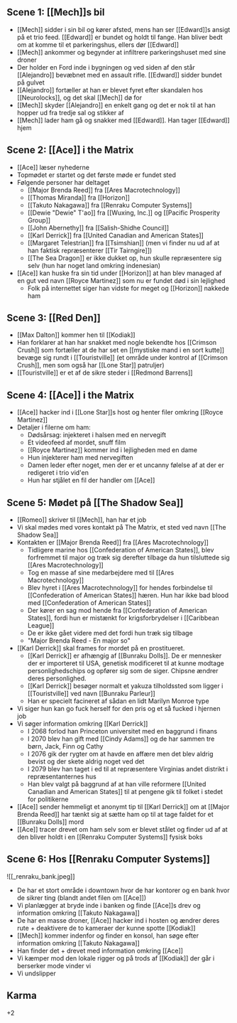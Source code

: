 ## Scene 1: [[Mech]]s bil

- [[Mech]] sidder i sin bil og kører afsted, mens han ser [[Edward]]s ansigt på et trio feed. [[Edward]] er bundet og holdt til fange. Han bliver bedt om at komme til et parkeringshus, ellers dør [[Edward]]
- [[Mech]] ankommer og begynder at infiltrere parkeringshuset med sine droner
- Der holder en Ford inde i bygningen og ved siden af den står [[Alejandro]] bevæbnet med en assault rifle. [[Edward]] sidder bundet på gulvet
- [[Alejandro]] fortæller at han er blevet fyret efter skandalen hos [[Neurolocks]], og det skal [[Mech]] dø for
- [[Mech]] skyder [[Alejandro]] en enkelt gang og det er nok til at han hopper ud fra tredje sal og stikker af
- [[Mech]] lader ham gå og snakker med [[Edward]]. Han tager [[Edward]] hjem

## Scene 2: [[Ace]] i the Matrix

- [[Ace]] læser nyhederne
- Topmødet er startet og det første møde er fundet sted
- Følgende personer har deltaget
    - [[Major Brenda Reed]] fra [[Ares Macrotechnology]]
    - [[Thomas Miranda]] fra [[Horizon]]
    - [[Takuto Nakagawa]] fra [[Renraku Computer Systems]]
    - [[Dewie "Dewie" T'ao]] fra [[Wuxing, Inc.]] og [[Pacific Prosperity Group]]
    - [[John Abernethy]] fra [[Salish-Shidhe Council]]
    - [[Karl Derrick]] fra [[United Canadian and American States]]
    - [[Margaret Telestrian]] fra [[Tsimshian]] (men vi finder nu ud af at han faktisk repræsenterer [[Tir Tairngire]])
    - [[The Sea Dragon]] er ikke dukket op, hun skulle repræsentere sig selv (hun har noget land omkring indenesian)
- [[Ace]] kan huske fra sin tid under [[Horizon]] at han blev managed af en gut ved navn [[Royce Martinez]] som nu er fundet død i sin lejlighed
    - Folk på internettet siger han vidste for meget og [[Horizon]] nakkede ham

## Scene 3: [[Red Den]]

- [[Max Dalton]] kommer hen til [[Kodiak]]
- Han forklarer at han har snakket med nogle bekendte hos [[Crimson Crush]] som fortæller at de har set en [[mystiske mand i en sort kutte]] bevæge sig rundt i [[Touristville]] (et område under kontrol af [[Crimson Crush]], men som også har [[Lone Star]] patruljer)
- [[Touristville]] er et af de sikre steder i [[Redmond Barrens]]

## Scene 4: [[Ace]] i the Matrix

- [[Ace]] hacker ind i [[Lone Star]]s host og henter filer omkring [[Royce Martinez]]
- Detaljer i filerne om ham:
    - Dødsårsag: injekteret i halsen med en nervegift
    - Et videofeed af mordet, snuff film
    - [[Royce Martinez]] kommer ind i lejligheden med en dame
    - Hun injekterer ham med nervegiften
    - Damen leder efter noget, men der er et uncanny følelse af at der er redigeret i trio vid'en
    - Hun har stjålet en fil der handler om [[Ace]]

## Scene 5: Mødet på [[The Shadow Sea]]

- [[Romeo]] skriver til [[Mech]], han har et job
- Vi skal mødes med vores kontakt på The Matrix, et sted ved navn [[The Shadow Sea]]
- Kontakten er [[Major Brenda Reed]] fra [[Ares Macrotechnology]]
    - Tidligere marine hos [[Confederation of American States]], blev forfremmet til major og træk sig derefter tilbage da hun tilsluttede sig [[Ares Macrotechnology]]
    - Tog en masse af sine medarbejdere med til [[Ares Macrotechnology]]
    - Blev hyret i [[Ares Macrotechnology]] for hendes forbindelse til [[Confederation of American States]] hæren. Hun har ikke bad blood med [[Confederation of American States]]
    - Der kører en sag mod hende fra [[Confederation of American States]], fordi hun er mistænkt for krigsforbrydelser i [[Caribbean League]]
    - De er ikke gået videre med det fordi hun træk sig tilbage
    - "Major Brenda Reed - En major so"
- [[Karl Derrick]] skal frames for mordet på en prostitueret.
    - [[Karl Derrick]] er afhængig af [[Bunraku Dolls]]. De er mennesker der er importeret til USA, genetisk modificeret til at kunne modtage personlighedschips og opfører sig som de siger. Chipsne ændrer deres personlighed.
    - [[Karl Derrick]] besøger normalt et yakuza tilholdssted som ligger i [[Touristville]] ved navn [[Bunraku Parleur]]
    - Han er specielt facineret af sådan en lidt Marilyn Monroe type
- Vi siger hun kan go fuck herself for den pris og et så fucked i hjernen job
- Vi søger information omkring [[Karl Derrick]]
    - I 2068 forlod han Princeton universitet med en baggrund i finans
    - I 2070 blev han gift med [[Cindy Adams]] og de har sammen tre børn, Jack, Finn og Cathy
    - I 2076 gik der rygter om at havde en affære men det blev aldrig bevist og der skete aldrig noget ved det
    - I 2079 blev han taget i ed til at repræsentere Virginias andet distrikt i repræsentanternes hus
    - Han blev valgt på baggrund af at han ville reformere [[United Canadian and American States]] til at pengene gik til folket i stedet for politikerne
- [[Ace]] sender hemmeligt et anonymt tip til [[Karl Derrick]] om at [[Major Brenda Reed]] har tænkt sig at sætte ham op til at tage faldet for et [[Bunraku Dolls]] mord
- [[Ace]] tracer drevet om ham selv som er blevet stålet og finder ud af at den bliver holdt i en [[Renraku Computer Systems]] fysisk boks

## Scene 6: Hos [[Renraku Computer Systems]]

![[_renraku_bank.jpeg]]

- De har et stort område i downtown hvor de har kontorer og en bank hvor de sikrer ting (blandt andet filen om [[Ace]])
- Vi planlægger at bryde inde i banken og finde [[Ace]]s drev og information omkring [[Takuto Nakagawa]]
- De har en masse droner, [[Ace]] hacker ind i hosten og ændrer deres rute + deaktivere de to kameraer der kunne spotte [[Kodiak]]
- [[Mech]] kommer indenfor og finder en konsol, han søge efter information omkring [[Takuto Nakagawa]]
- Han finder det + drevet med information omkring [[Ace]]
- Vi kæmper mod den lokale rigger og på trods af [[Kodiak]] der går i berserker mode vinder vi
- Vi undslipper

## Karma

+2
